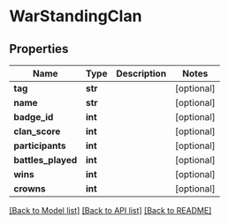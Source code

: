 # WarStandingClan

## Properties
Name | Type | Description | Notes
------------ | ------------- | ------------- | -------------
**tag** | **str** |  | [optional] 
**name** | **str** |  | [optional] 
**badge_id** | **int** |  | [optional] 
**clan_score** | **int** |  | [optional] 
**participants** | **int** |  | [optional] 
**battles_played** | **int** |  | [optional] 
**wins** | **int** |  | [optional] 
**crowns** | **int** |  | [optional] 

[[Back to Model list]](../README.md#documentation-for-models) [[Back to API list]](../README.md#documentation-for-api-endpoints) [[Back to README]](../README.md)


